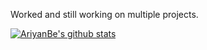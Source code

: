 Worked and still working on multiple projects.




[![AriyanBe's github stats](https://github-readme-stats.vercel.app/api?username=AriyanBe&count_private=true&show_icons=true&theme=radical&hide_rank=false)](https://github.com/anuraghazra/github-readme-stats)
